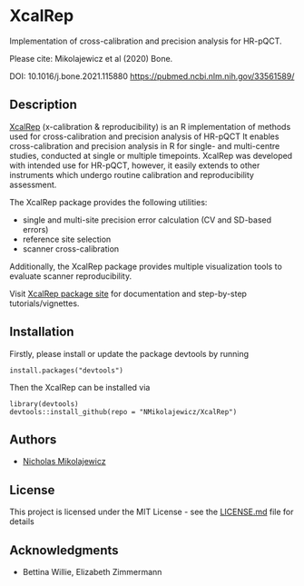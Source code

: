 # XcalRep

Implementation of cross-calibration and precision analysis for HR-pQCT. 

Please cite: Mikolajewicz et al (2020) Bone. 

DOI: 10.1016/j.bone.2021.115880
https://pubmed.ncbi.nlm.nih.gov/33561589/ 

## Description

[XcalRep](https://nmikolajewicz.github.io/XcalRep/) (x-calibration & reproducibility) is an R implementation of methods used for cross-calibration and precision analysis of HR-pQCT It enables cross-calibration and precision analysis in R for single- and multi-centre studies, conducted at single or multiple timepoints. XcalRep was developed with intended use for HR-pQCT, however, it easily extends to other instruments which undergo routine calibration and reproducibility assessment. 

The XcalRep package provides the following utilities:
* single and multi-site precision error calculation (CV and SD-based errors)
* reference site selection
* scanner cross-calibration

Additionally, the XcalRep package provides multiple visualization tools to evaluate scanner reproducibility. 

Visit [XcalRep package site](https://nmikolajewicz.github.io/XcalRep/) for documentation and step-by-step tutorials/vignettes. 

## Installation

Firstly, please install or update the package devtools by running

```
install.packages("devtools")
```

Then the XcalRep can be installed via

```
library(devtools)
devtools::install_github(repo = "NMikolajewicz/XcalRep")
```
## Authors

* [Nicholas Mikolajewicz](https://scholar.google.ca/citations?user=LBWQMXsAAAAJ&hl=en&oi=ao)

## License

This project is licensed under the MIT License - see the [LICENSE.md](LICENSE.md) file for details

## Acknowledgments

* Bettina Willie, Elizabeth Zimmermann
